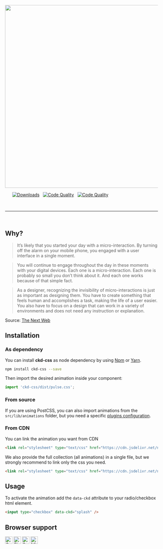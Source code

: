 <img width="600px" src="https://i.ibb.co/Ld6Q4pM/ckd.png">

&nbsp;&nbsp;&nbsp;&nbsp;&nbsp;&nbsp;[![Downloads](https://img.shields.io/npm/dt/ckd-css.svg?style=for-the-badge&colorA=CD4A4A&colorB=B03737)](https://npmcharts.com/compare/ckd-css?minimal=true)
&nbsp;
[![Code Quality](https://img.shields.io/badge/code%20quality-A-43DC6E.svg?style=for-the-badge&colorA=000000&colorB=2CBD55)](https://www.codacy.com/app/astorino-design/ckdcss?utm_source=github.com&amp;utm_medium=referral&amp;utm_content=equinusocio/ckdcss&amp;utm_campaign=Badge_Grade)
&nbsp;
[![Code Quality](https://img.shields.io/bundlephobia/minzip/ckd-css.svg?style=for-the-badge&colorA=000000&colorB=1B84FF&label=gziped)](https://bundlephobia.com/result?p=ckd-css)

<br>

---

<br>

## Why?

> It’s likely that you started your day with a micro-interaction. By turning off the alarm on your mobile phone, you engaged with a user interface in a single moment.

> You will continue to engage throughout the day in these moments with your digital devices. Each one is a micro-interaction. Each one is probably so small you don’t think about it. And each one works because of that simple fact.

> As a designer, recognizing the invisibility of micro-interactions is just as important as designing them. You have to create something that feels human and accomplishes a task, making the life of a user easier. You also have to focus on a design that can work in a variety of environments and does not need any instruction or explanation.

Source: [The Next Web](http://thenextweb.com/dd/2015/08/17/why-micro-interactions-are-the-secret-to-great-design/)

## Installation

### As dependency

You can install **ckd-css** as node dependency by using [Npm](https://www.npmjs.com/package/ckd-css) or [Yarn](https://yarnpkg.com/).

```bash
npm install ckd-css --save
```

Then import the desired animation inside your component:

```js
import 'ckd-css/dist/pulse.css';
```

### From source

If you are using PostCSS, you can also import animations from the `src/lib/animations` folder, but you need a specific [plugins configuration](https://github.com/equinusocio/ckdcss/blob/develop/config/postcss.config.js).

### From CDN

You can link the animation you want from CDN

```html
<link rel="stylesheet" type="text/css" href="https://cdn.jsdelivr.net/npm/ckd-css/dist/pulse.css">
```

We also provide the full collection (all animations) in a single file, but we strongly recommend to link only the css you need.

```html
<link rel="stylesheet" type="text/css" href="https://cdn.jsdelivr.net/npm/ckd-css/dist/ckd.css">
```

## Usage

To activate the animation add the `data-ckd` attribute to your radio/checkbox html element.

```html
<input type="checkbox" data-ckd="splash" />
```

## Browser support

<img width="24px" alt="Google Chrome" src="https://cdn.rawgit.com/alrra/browser-logos/2109c114/src/chrome/chrome_48x48.png">&nbsp;<img width="24px" alt="Firefox" src="https://cdn.rawgit.com/alrra/browser-logos/2109c114/src/firefox/firefox_48x48.png">&nbsp;<img width="24px" alt="Safari" src="https://cdn.rawgit.com/alrra/browser-logos/2109c114/src/safari/safari_48x48.png" title="💩">&nbsp;<img width="24px" alt="Microsoft Edge" src="https://cdn.rawgit.com/alrra/browser-logos/2109c114/src/edge/edge_48x48.png" title="💩">
